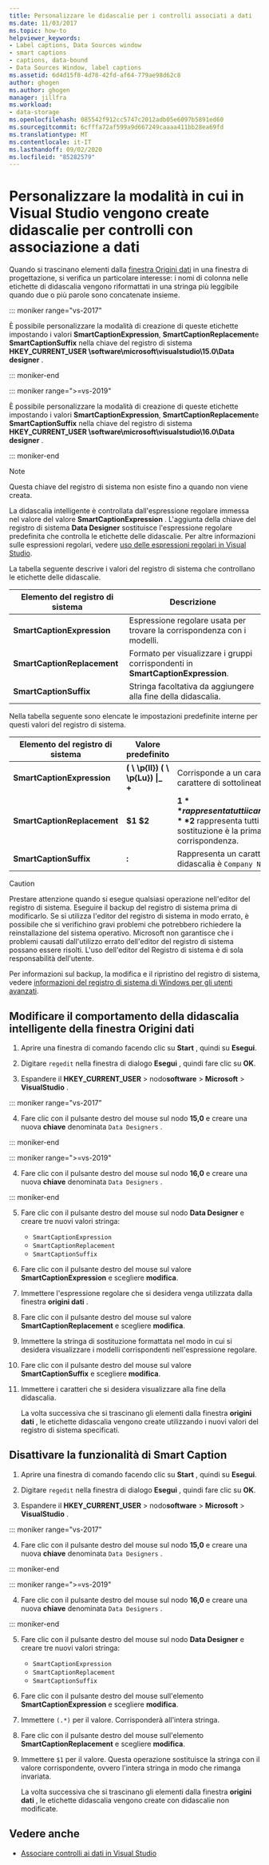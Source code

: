 ```yaml
---
title: Personalizzare le didascalie per i controlli associati a dati
ms.date: 11/03/2017
ms.topic: how-to
helpviewer_keywords:
- Label captions, Data Sources window
- smart captions
- captions, data-bound
- Data Sources Window, label captions
ms.assetid: 6d4d15f8-4d78-42fd-af64-779ae98d62c8
author: ghogen
ms.author: ghogen
manager: jillfra
ms.workload:
- data-storage
ms.openlocfilehash: 085542f912cc5747c2012adb05e6097b5891ed60
ms.sourcegitcommit: 6cfffa72af599a9d667249caaaa411bb28ea69fd
ms.translationtype: MT
ms.contentlocale: it-IT
ms.lasthandoff: 09/02/2020
ms.locfileid: "85282579"
---
```

# <a name="customize-how-visual-studio-creates-captions-for-data-bound-controls"></a>Personalizzare la modalità in cui in Visual Studio vengono create didascalie per controlli con associazione a dati

Quando si trascinano elementi dalla [finestra Origini dati](add-new-data-sources.md#data-sources-window) in una finestra di progettazione, si verifica un particolare interesse: i nomi di colonna nelle etichette di didascalia vengono riformattati in una stringa più leggibile quando due o più parole sono concatenate insieme.

::: moniker range="vs-2017"

È possibile personalizzare la modalità di creazione di queste etichette impostando i valori **SmartCaptionExpression**, **SmartCaptionReplacement**e **SmartCaptionSuffix** nella chiave del registro di sistema **HKEY_CURRENT_USER \software\microsoft\visualstudio\15.0\Data designer** .

::: moniker-end

::: moniker range=">=vs-2019"

È possibile personalizzare la modalità di creazione di queste etichette impostando i valori **SmartCaptionExpression**, **SmartCaptionReplacement**e **SmartCaptionSuffix** nella chiave del registro di sistema **HKEY_CURRENT_USER \software\microsoft\visualstudio\16.0\Data designer** .

::: moniker-end

> [!NOTE]
> Questa chiave del registro di sistema non esiste fino a quando non viene creata.

La didascalia intelligente è controllata dall'espressione regolare immessa nel valore del valore **SmartCaptionExpression** . L'aggiunta della chiave del registro di sistema **Data Designer** sostituisce l'espressione regolare predefinita che controlla le etichette delle didascalie. Per altre informazioni sulle espressioni regolari, vedere [uso delle espressioni regolari in Visual Studio](../ide/using-regular-expressions-in-visual-studio.md).

La tabella seguente descrive i valori del registro di sistema che controllano le etichette delle didascalie.

|Elemento del registro di sistema|Descrizione|
|-------------------|-----------------|
|**SmartCaptionExpression**|Espressione regolare usata per trovare la corrispondenza con i modelli.|
|**SmartCaptionReplacement**|Formato per visualizzare i gruppi corrispondenti in **SmartCaptionExpression**.|
|**SmartCaptionSuffix**|Stringa facoltativa da aggiungere alla fine della didascalia.|

Nella tabella seguente sono elencate le impostazioni predefinite interne per questi valori del registro di sistema.

|Elemento del registro di sistema|Valore predefinito|Spiegazione|
|-------------------|-------------------|-----------------|
|**SmartCaptionExpression**|**( \\ \p{ll}) ( \\ \p{Lu}) &#124;_ +**|Corrisponde a un carattere minuscolo seguito da un carattere maiuscolo o un carattere di sottolineatura.|
|**SmartCaptionReplacement**|**$1 $2**|**$1** rappresenta tutti i caratteri corrispondenti nelle prime parentesi dell'espressione e il **$2** rappresenta tutti i caratteri corrispondenti nella seconda parentesi. La sostituzione è la prima corrispondenza, uno spazio e quindi la seconda corrispondenza.|
|**SmartCaptionSuffix**|**:**|Rappresenta un carattere aggiunto alla stringa restituita. Ad esempio, se la didascalia è `Company Name` , il suffisso lo rende `Company Name:`|

> [!CAUTION]
> Prestare attenzione quando si esegue qualsiasi operazione nell'editor del registro di sistema. Eseguire il backup del registro di sistema prima di modificarlo. Se si utilizza l'editor del registro di sistema in modo errato, è possibile che si verifichino gravi problemi che potrebbero richiedere la reinstallazione del sistema operativo. Microsoft non garantisce che i problemi causati dall'utilizzo errato dell'editor del registro di sistema possano essere risolti. L'uso dell'editor del Registro di sistema è di sola responsabilità dell'utente.
>
> Per informazioni sul backup, la modifica e il ripristino del registro di sistema, vedere [informazioni del registro di sistema di Windows per gli utenti avanzati](https://support.microsoft.com/help/256986/windows-registry-information-for-advanced-users).

## <a name="modify-the-smart-captioning-behavior-of-the-data-sources-window"></a>Modificare il comportamento della didascalia intelligente della finestra Origini dati

1. Aprire una finestra di comando facendo clic su **Start** , quindi su **Esegui**.

2. Digitare `regedit` nella finestra di dialogo **Esegui** , quindi fare clic su **OK**.

3. Espandere il **HKEY_CURRENT_USER**  >  nodo**software**  >  **Microsoft**  >  **VisualStudio** .

::: moniker range="vs-2017"

4. Fare clic con il pulsante destro del mouse sul nodo **15,0** e creare una nuova **chiave** denominata `Data Designers` .

::: moniker-end

::: moniker range=">=vs-2019"

4. Fare clic con il pulsante destro del mouse sul nodo **16,0** e creare una nuova **chiave** denominata `Data Designers` .

::: moniker-end

5. Fare clic con il pulsante destro del mouse sul nodo **Data Designer** e creare tre nuovi valori stringa:

    - `SmartCaptionExpression`
    - `SmartCaptionReplacement`
    - `SmartCaptionSuffix`

6. Fare clic con il pulsante destro del mouse sul valore **SmartCaptionExpression** e scegliere **modifica**.

7. Immettere l'espressione regolare che si desidera venga utilizzata dalla finestra **origini dati** .

8. Fare clic con il pulsante destro del mouse sul valore **SmartCaptionReplacement** e scegliere **modifica**.

9. Immettere la stringa di sostituzione formattata nel modo in cui si desidera visualizzare i modelli corrispondenti nell'espressione regolare.

10. Fare clic con il pulsante destro del mouse sul valore **SmartCaptionSuffix** e scegliere **modifica**.

11. Immettere i caratteri che si desidera visualizzare alla fine della didascalia.

    La volta successiva che si trascinano gli elementi dalla finestra **origini dati** , le etichette didascalia vengono create utilizzando i nuovi valori del registro di sistema specificati.

## <a name="turn-off-the-smart-captioning-feature"></a>Disattivare la funzionalità di Smart Caption

1. Aprire una finestra di comando facendo clic su **Start** , quindi su **Esegui**.

2. Digitare `regedit` nella finestra di dialogo **Esegui** , quindi fare clic su **OK**.

3. Espandere il **HKEY_CURRENT_USER**  >  nodo**software**  >  **Microsoft**  >  **VisualStudio** .

::: moniker range="vs-2017"

4. Fare clic con il pulsante destro del mouse sul nodo **15,0** e creare una nuova **chiave** denominata `Data Designers` .

::: moniker-end

::: moniker range=">=vs-2019"

4. Fare clic con il pulsante destro del mouse sul nodo **16,0** e creare una nuova **chiave** denominata `Data Designers` .

::: moniker-end

5. Fare clic con il pulsante destro del mouse sul nodo **Data Designer** e creare tre nuovi valori stringa:

    - `SmartCaptionExpression`
    - `SmartCaptionReplacement`
    - `SmartCaptionSuffix`

6. Fare clic con il pulsante destro del mouse sull'elemento **SmartCaptionExpression** e scegliere **modifica**.

7. Immettere `(.*)` per il valore. Corrisponderà all'intera stringa.

8. Fare clic con il pulsante destro del mouse sull'elemento **SmartCaptionReplacement** e scegliere **modifica**.

9. Immettere `$1` per il valore. Questa operazione sostituisce la stringa con il valore corrispondente, ovvero l'intera stringa in modo che rimanga invariata.

    La volta successiva che si trascinano gli elementi dalla finestra **origini dati** , le etichette didascalia vengono create con didascalie non modificate.

## <a name="see-also"></a>Vedere anche

- [Associare controlli ai dati in Visual Studio](../data-tools/bind-controls-to-data-in-visual-studio.md)
